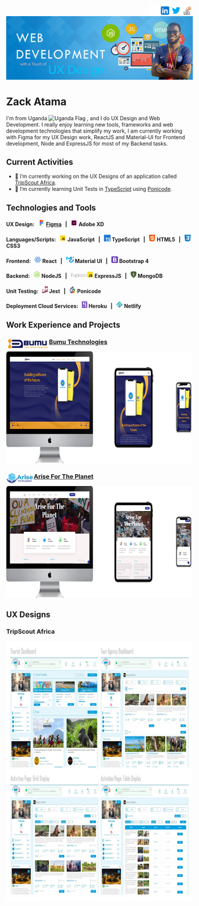 [<img src='https://github.com/ZackAtama/zackatama/blob/main/assets/images/stackoverflow.png' alt='stackoverflow' height='30' align="right">](https://stackoverflow.com/users/https://stackoverflow.com/users/9900080/zack-atama) [<img src='https://github.com/ZackAtama/zackatama/blob/main/assets/images/twitter.png' alt='twitter' height='30' align="right">](https://twitter.com/https://twitter.com/ZackAtama) [<img src='https://github.com/ZackAtama/zackatama/blob/main/assets/images/linkedin.png' alt='linkedin' height='30' align="right">](https://www.linkedin.com/in/https://www.linkedin.com/in/zack-atama-901326a5//) [<img src='https://github.com/ZackAtama/zackatama/blob/main/assets/images/github.png' alt='github' height='30' align="right">](https://github.com/https://github.com/ZackAtama) 
----

![Wed Development & UX Design](https://github.com/ZackAtama/zackatama/blob/main/assets/images/header-banner.jpg)

# Zack Atama
I'm from Uganda <img src='https://user-images.githubusercontent.com/19763840/179643513-90a8a28d-5e84-46d0-a24c-c55ef0ddd430.png' alt='Uganda Flag' height='20'>
, and I do UX Design and Web Development. I really enjoy learning new tools, frameworks and web development technologies that simplify my work, I am currently working with Figma for my UX Design work, ReactJS and Material-UI for Frontend development, Node and ExpressJS for most of my Backend tasks.

## Current Activities
- 🔭 I’m currently working on the UX Designs of an application called [TripScout Africa](https://www.figma.com/file/AlYaIobiK1hv4tkBeqdzAf/TripScout-Mockups?node-id=0%3A1). 
- 🌱 I’m currently learning Unit Tests in [TypeScript](https://www.typescriptlang.org/) using [Ponicode](https://www.ponicode.com/).

## Technologies and Tools
#### UX Design: &nbsp; [<img src='https://github.com/ZackAtama/zackatama/blob/main/assets/images/figma.gif' alt='Figma' height='18'>](https://www.figma.com/developers) [Figma](https://www.figma.com/developers) &nbsp; | &nbsp; [<img src='https://github.com/ZackAtama/zackatama/blob/main/assets/images/adobe-xd.gif' alt='Adobe XD' height='18'>](https://www.adobe.com/products/xd.html) Adobe XD

#### Languages/Scripts: &nbsp; [<img src='https://github.com/ZackAtama/zackatama/blob/main/assets/images/javascript.gif' alt='JavaScript' height='18'>](https://www.javascript.com/) JavaScript &nbsp; | &nbsp; [<img src='https://github.com/ZackAtama/zackatama/blob/main/assets/images/typescript.png' alt='TypeScript' height='18'>](https://www.typescriptlang.org/) TypeScript &nbsp; | &nbsp; [<img src='https://github.com/ZackAtama/zackatama/blob/main/assets/images/html5.png' alt='HTML5' height='18'>](https://html.com/html5/) HTML5 &nbsp; | &nbsp; [<img src='https://github.com/ZackAtama/zackatama/blob/main/assets/images/css3.png' alt='CSS3' height='18'>](https://devdocs.io/css/) CSS3

#### Frontend: &nbsp; [<img src='https://github.com/ZackAtama/zackatama/blob/main/assets/images/react.gif' alt='React' height='18'>](https://reactjs.org/docs/getting-started.html) React &nbsp; | &nbsp; [<img src='https://github.com/ZackAtama/zackatama/blob/main/assets/images/material-ui.png' alt='Material UI' height='18'>](https://mui.com/) Material UI &nbsp; | &nbsp; [<img src='https://github.com/ZackAtama/zackatama/blob/main/assets/images/bootstrap.png' alt='Bootstrap 4' height='18'>](https://getbootstrap.com/docs/4.0/getting-started/introduction/) Bootstrap 4

#### Backend: &nbsp; [<img src='https://github.com/ZackAtama/zackatama/blob/main/assets/images/node.png' alt='NodeJS' height='18'>](https://nodejs.org/en/docs/) NodeJS &nbsp; | &nbsp; [<img src='https://github.com/ZackAtama/zackatama/blob/main/assets/images/express.png' alt='ExpressJS' height='18'>](https://expressjs.com/) ExpressJS &nbsp; | &nbsp; [<img src='https://github.com/ZackAtama/zackatama/blob/main/assets/images/mongodb.png' alt='MongoDB' height='18'>](https://docs.mongodb.com/) MongoDB

#### Unit Testing: &nbsp; [<img src='https://github.com/ZackAtama/zackatama/blob/main/assets/images/jest.png' alt='Jest' height='18'>](https://jestjs.io/docs/getting-started) Jest &nbsp; | &nbsp; [<img src='https://github.com/ZackAtama/zackatama/blob/main/assets/images/ponicode.png' alt='Ponicode' height='18'>](https://www.ponicode.com/) Ponicode

#### Deployment Cloud Services: &nbsp; [<img src='https://github.com/ZackAtama/zackatama/blob/main/assets/images/heroku.png' alt='Heroku' height='18'>](https://devcenter.heroku.com/) Heroku &nbsp; | &nbsp; [<img src='https://github.com/ZackAtama/zackatama/blob/main/assets/images/netlify.png' alt='Netlify' height='18'>](https://docs.netlify.com/) Netlify

## Work Experience and Projects
### [<img src='https://github.com/ZackAtama/zackatama/blob/main/assets/images/bumu.jpg' alt='Bumu Technologies' height='30' align="left">Bumu Technologies](https://bumutechnologies.com/)
[<img src='https://github.com/ZackAtama/zackatama/blob/main/assets/images/bumu-tech.png' alt='Bumu Technologies' height='300'>](https://bumutechnologies.com/)
<!-- I was responsible for designing and building the website of technology based company called [Bumu Technologies](https://bumutechnologies.com/). -->

### [<img src='https://github.com/ZackAtama/zackatama/blob/main/assets/images/aftp.jpg' alt='Arise For The Planet' height='30' align="left">Arise For The Planet](http://arisefortheplanet.org/)
[<img src='https://github.com/ZackAtama/zackatama/blob/main/assets/images/arisefortheplanet.png' alt='Arise For The Planet' height='300'>](http://arisefortheplanet.org/)
<!-- I was responsible for designing and building the website of climatic change based organization called [Arise For The Planet](http://arisefortheplanet.org/). -->

## UX Designs
### TripScout Africa
<img src='https://github.com/ZackAtama/zackatama/blob/main/assets/images/tripscout3.jpg' alt='UX Design Layouts' height='700'>
